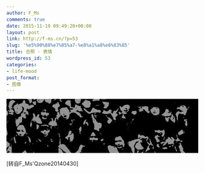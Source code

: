 ```yaml
---
author: F_Ms
comments: true
date: 2015-11-19 09:49:20+00:00
layout: post
link: http://f-ms.cn/?p=53
slug: '%e5%90%88%e7%85%a7-%e8%a1%a8%e6%83%85'
title: 合照 - 表情
wordpress_id: 53
categories:
- life-mood
post_format:
- 图像
---
```


![000](/img/post/wp/2015/11/000.jpg)

[转自F_Ms'Qzone20140430]
